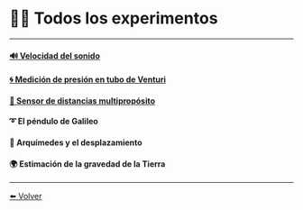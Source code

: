 # 👩‍🔬 Todos los experimentos

---

#### [🔊 Velocidad del sonido](VelSonido)

#### [🌀 Medición de presión en tubo de Venturi](Venturi)

#### [🎢 Sensor de distancias multipropósito](SensorDistancia)

#### ➰ El péndulo de Galileo

#### 👑 Arquímedes y el desplazamiento

#### 🌍️ Estimación de la gravedad de la Tierra

---

[⬅️ Volver](Experimentos)
